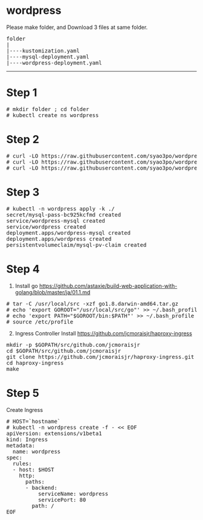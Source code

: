 # wordpress

Please make folder, and Download 3 files at same folder.
<pre>
folder
|
|----kustomization.yaml
|----mysql-deployment.yaml
|----wordpress-deployment.yaml
</pre>
---------

# Step 1
<pre>
# mkdir folder ; cd folder
# kubectl create ns wordpress
</pre>

# Step 2
<pre>
# curl -LO https://raw.githubusercontent.com/syao3po/wordpress/master/kustomization.yaml
# curl -LO https://raw.githubusercontent.com/syao3po/wordpress/master/mysql-deployment.yaml
# curl -LO https://raw.githubusercontent.com/syao3po/wordpress/master/wordpress-deployment.yaml
</pre>
# Step 3
<pre>
# kubectl -n wordpress apply -k ./
secret/mysql-pass-bc925kcfmd created
service/wordpress-mysql created
service/wordpress created
deployment.apps/wordpress-mysql created
deployment.apps/wordpress created
persistentvolumeclaim/mysql-pv-claim created
</pre>

# Step 4
1) Install go
https://github.com/astaxie/build-web-application-with-golang/blob/master/ja/01.1.md

<pre>
# tar -C /usr/local/src -xzf go1.8.darwin-amd64.tar.gz
# echo 'export GOROOT="/usr/local/src/go"' >> ~/.bash_profile
# echo 'export PATH="$GOROOT/bin:$PATH"' >> ~/.bash_profile
# source /etc/profile
</pre>
2) Ingress Controller Install
https://github.com/jcmoraisjr/haproxy-ingress
<pre>
mkdir -p $GOPATH/src/github.com/jcmoraisjr
cd $GOPATH/src/github.com/jcmoraisjr
git clone https://github.com/jcmoraisjr/haproxy-ingress.git
cd haproxy-ingress
make
</pre>

# Step 5

Create Ingress

<pre>
# HOST=`hostname`
# kubectl -n wordpress create -f - << EOF
apiVersion: extensions/v1beta1
kind: Ingress
metadata:
  name: wordpress
spec:
  rules:
  - host: $HOST
    http:
      paths:
      - backend:
          serviceName: wordpress
          servicePort: 80
        path: /
EOF
</pre>
